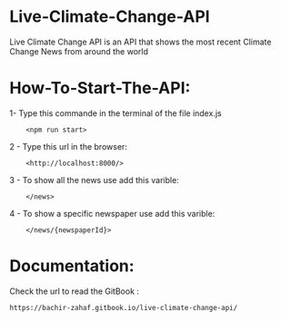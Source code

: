 # Live-Climate-Change-API
Live Climate Change API is an API that shows the most recent Climate Change News from around the world

# How-To-Start-The-API:

  1- Type this commande in the terminal of the file index.js
  
        <npm run start>
        
  2 - Type this url in the browser:
  
        <http://localhost:8000/>
        
  3 - To show all the news use add this varible:
  
        </news>
        
  4 - To show a specific newspaper use add this varible:
  
        </news/{newspaperId}>
        
# Documentation:
  Check the url to read the GitBook :
  
    https://bachir-zahaf.gitbook.io/live-climate-change-api/
  
  


